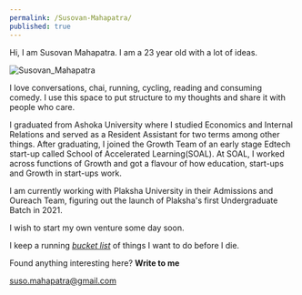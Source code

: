 ```yaml
---
permalink: /Susovan-Mahapatra/
published: true
---
```

Hi, I am Susovan Mahapatra. I am a 23 year old with a lot of ideas. 

![Susovan_Mahapatra]({{site.baseurl}}/images/Susovan_Mahapatra.jpg)

I love conversations, chai, running, cycling, reading and consuming comedy. I use this space to put structure to my thoughts and share it with people who care. 

I graduated from Ashoka University where I studied Economics and Internal Relations and served as a Resident Assistant for two terms among other things. After graduating, I joined the Growth Team of an early stage Edtech start-up called School of Accelerated Learning(SOAL). At SOAL, I worked across functions of Growth and got a flavour of how education, start-ups and Growth in start-ups work. 

I am currently working with Plaksha University in their Admissions and Oureach Team, figuring out the launch of Plaksha's first Undergraduate Batch in 2021.

I wish to start my own venture some day soon. 

I keep a running _[bucket list](https://whysosuso.com/Susovan-Mahapatra-bucket-list/)_ of things I want to do before I die. 

Found anything interesting here? **Write to me**

[suso.mahapatra@gmail.com](mailto:suso.mahapatra@gmail.com)
